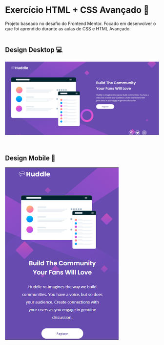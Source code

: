 # Exercício HTML + CSS Avançado 📌

Projeto baseado no desafio do Frontend Mentor. Focado em desenvolver o que foi aprendido durante as aulas de CSS e HTML Avançado. <br>
<br>

## Design Desktop 💻

![preview](https://github.com/nayaraoliveira1/desafio-html-css-avan-ado/blob/36a3dda6e0ddf669991fefcad3b1b2b761312853/design/design-desktop.png)

<br>

## Design Mobile 📱
![preview](https://github.com/nayaraoliveira1/desafio-html-css-avan-ado/blob/36a3dda6e0ddf669991fefcad3b1b2b761312853/design/design-mobile.png)
